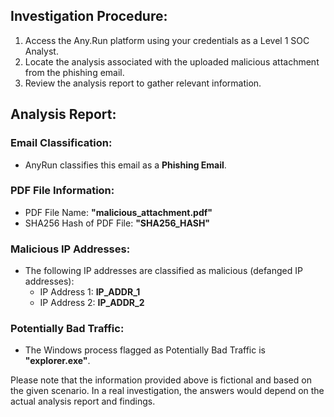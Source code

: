 ## **Investigation Procedure:**

1. Access the Any.Run platform using your credentials as a Level 1 SOC Analyst.
2. Locate the analysis associated with the uploaded malicious attachment from the phishing email.
3. Review the analysis report to gather relevant information.

## Analysis Report:

### Email Classification:

- AnyRun classifies this email as a **Phishing Email**.

### PDF File Information:

- PDF File Name: **"malicious_attachment.pdf"**
- SHA256 Hash of PDF File: **"SHA256_HASH"**

### Malicious IP Addresses:

- The following IP addresses are classified as malicious (defanged IP addresses):
  - IP Address 1: **IP_ADDR_1**
  - IP Address 2: **IP_ADDR_2**

### Potentially Bad Traffic:

- The Windows process flagged as Potentially Bad Traffic is **"explorer.exe"**.

Please note that the information provided above is fictional and based on the given scenario. In a real investigation, the answers would depend on the actual analysis report and findings.